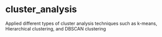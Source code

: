# cluster_analysis
 
Applied different types of cluster analysis techniques such as k-means, Hierarchical clustering, and DBSCAN clustering 
